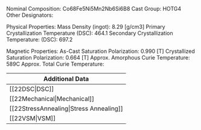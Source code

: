 Nominal Composition: Co68Fe­­­5Ni5Mn2Nb6Si6B8
Cast Group: HOTG4
Other Designators: 
 
Physical Properties:
Mass Density (ingot): 8.29 [g/cm3]
Primary Crystallization Temperature (DSC): 464.1
Secondary Crystallization Temperature: (DSC): 697.2
 
Magnetic Properties:
As-Cast Saturation Polarization:  0.990 [T]
Crystallized Saturation Polarization: 0.664 [T]
Approx. Amorphous Curie Temperature: 589C
Approx. Total Curie Temperature:

| Additional Data                                    |
| -------------------------------------------------- |
| [[22DSC\|DSC]]                            |
| [[22Mechanical\|Mechanical]]              |
| [[22StressAnnealing\|Stress Annealing]]   |
| [[22VSM\|VSM]]                            |
